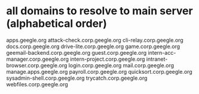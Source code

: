 # all domains to resolve to main server (alphabetical order)
apps.geegle.org
attack-check.corp.geegle.org
cli-relay.corp.geegle.org
docs.corp.geegle.org
drive-lite.corp.geegle.org
game.corp.geegle.org
geemail-backend.corp.geegle.org
guest.corp.geegle.org
intern-acc-manager.corp.geegle.org
intern-project.corp.geegle.org
intranet-browser.corp.geegle.org
login.corp.geegle.org
mail.corp.geegle.org
manage.apps.geegle.org
payroll.corp.geegle.org
quicksort.corp.geegle.org
sysadmin-shell.corp.geegle.org
trycatch.corp.geegle.org
webfiles.corp.geegle.org
